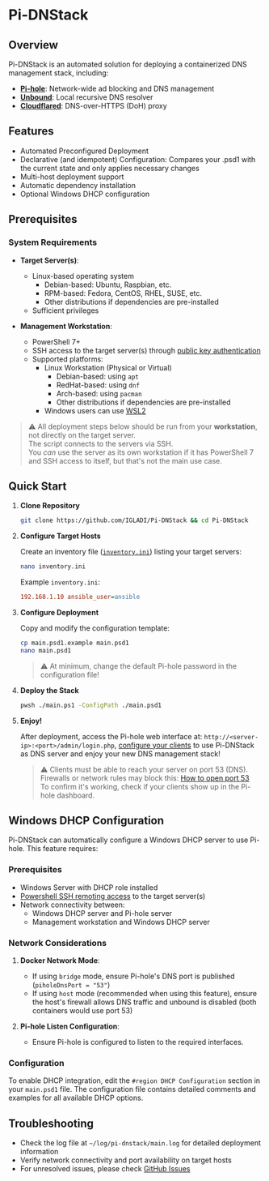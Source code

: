 <!-- Disclaimer: Readme had been refined by ai -->

# Pi-DNStack

## Overview

Pi-DNStack is an automated solution for deploying a containerized DNS management stack, including:

-   [**Pi-hole**](https://pi-hole.net): Network-wide ad blocking and DNS management
-   [**Unbound**](https://docs.pi-hole.net/guides/dns/unbound/): Local recursive DNS resolver
-   [**Cloudflared**](https://docs.pi-hole.net/guides/dns/cloudflared/): DNS-over-HTTPS (DoH) proxy

## Features

-   Automated Preconfigured Deployment
-   Declarative (and idempotent) Configuration: Compares your .psd1 with the current state and only applies necessary changes
-   Multi-host deployment support
-   Automatic dependency installation
-   Optional Windows DHCP configuration

## Prerequisites

### System Requirements

-   **Target Server(s)**:

    -   Linux-based operating system
        -   Debian-based: Ubuntu, Raspbian, etc.
        -   RPM-based: Fedora, CentOS, RHEL, SUSE, etc.
        -   Other distributions if dependencies are pre-installed
    -   Sufficient privileges

-   **Management Workstation**:
    -   PowerShell 7+
    -   SSH access to the target server(s) through [public key authentication](https://www.digitalocean.com/community/tutorials/how-to-configure-ssh-key-based-authentication-on-a-linux-server)
    -   Supported platforms:
        -   Linux Workstation (Physical or Virtual)
            -   Debian-based: using `apt`
            -   RedHat-based: using `dnf`
            -   Arch-based: using `pacman`
            -   Other distributions if dependencies are pre-installed
        -   Windows users can use [WSL2](https://docs.microsoft.com/en-us/windows/wsl/install)

> ⚠️ All deployment steps below should be run from your **workstation**, not directly on the target server.  
> The script connects to the servers via SSH.  
> You _can_ use the server as its own workstation if it has PowerShell 7 and SSH access to itself, but that's not the main use case.

## Quick Start

1.  **Clone Repository**

    ```bash
    git clone https://github.com/IGLADI/Pi-DNStack && cd Pi-DNStack
    ```

2.  **Configure Target Hosts**

    Create an inventory file ([`inventory.ini`](https://docs.ansible.com/ansible/latest/collections/ansible/builtin/ini_inventory.html)) listing your target servers:

    ```bash
    nano inventory.ini
    ```

    Example `inventory.ini`:

    ```ini
    192.168.1.10 ansible_user=ansible
    ```

3.  **Configure Deployment**

    Copy and modify the configuration template:

    ```bash
    cp main.psd1.example main.psd1
    nano main.psd1
    ```

    > ⚠️ At minimum, change the default Pi-hole password in the configuration file!

4.  **Deploy the Stack**

    ```bash
    pwsh ./main.ps1 -ConfigPath ./main.psd1
    ```

5.  **Enjoy!**

    After deployment, access the Pi-hole web interface at: `http://<server-ip>:<port>/admin/login.php`, [configure your clients](https://www.windowscentral.com/how-change-your-pcs-dns-settings-windows-10#:~:text=HOW%20TO%20CHANGE%20DNS%20SETTINGS%20USING%20SETTINGS%20ON%20WINDOWS%2010) to use Pi-DNStack as DNS server and enjoy your new DNS management stack!

    > ⚠️ Clients must be able to reach your server on port 53 (DNS).  
    > Firewalls or network rules may block this: [How to open port 53](https://www.cyberciti.biz/faq/howto-open-dns-port-53-using-ufw-ubuntu-debian/)  
    > To confirm it's working, check if your clients show up in the Pi-hole dashboard.

## Windows DHCP Configuration

Pi-DNStack can automatically configure a Windows DHCP server to use Pi-hole. This feature requires:

### Prerequisites

-   Windows Server with DHCP role installed
-   [Powershell SSH remoting access](https://learn.microsoft.com/th-th/powershell/scripting/security/remoting/ssh-remoting-in-powershell?view=powershell-7.4) to the target server(s)
-   Network connectivity between:
    -   Windows DHCP server and Pi-hole server
    -   Management workstation and Windows DHCP server

### Network Considerations

1. **Docker Network Mode**:

    - If using `bridge` mode, ensure Pi-hole's DNS port is published (`piholeDnsPort = "53"`)
    - If using `host` mode (recommended when using this feature), ensure the host's firewall allows DNS traffic and unbound is disabled (both containers would use port 53)

2. **Pi-hole Listen Configuration**:
    - Ensure Pi-hole is configured to listen to the required interfaces.

### Configuration

To enable DHCP integration, edit the `#region DHCP Configuration` section in your `main.psd1` file. The configuration file contains detailed comments and examples for all available DHCP options.

## Troubleshooting

-   Check the log file at `~/log/pi-dnstack/main.log` for detailed deployment information
-   Verify network connectivity and port availability on target hosts
-   For unresolved issues, please check [GitHub Issues](https://github.com/IGLADI/Pi-DNStack/issues)
